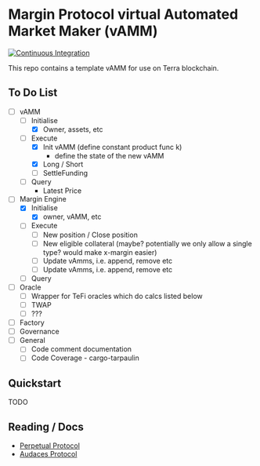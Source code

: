 # Margin Protocol virtual Automated Market Maker (vAMM)

[![Continuous Integration](https://github.com/shapeshed/mrgnd-perpetuals/actions/workflows/ci.yml/badge.svg)](https://github.com/shapeshed/mrgnd-perpetuals/actions/workflows/ci.yml)

This repo contains a template vAMM for use on Terra blockchain.

## To Do List

- [ ] vAMM
    - [ ] Initialise
        - [x] Owner, assets, etc
    - [ ] Execute
        - [x] Init vAMM (define constant product func k)
            - define the state of the new vAMM
        - [x] Long / Short
        - [ ] SettleFunding
    - [ ] Query
        - Latest Price
- [ ] Margin Engine
    - [x] Initialise
        - [x] owner, vAMM, etc
    - [ ] Execute
        - [ ] New position / Close position
        - [ ] New eligible collateral (maybe? potentially we only allow a single type? would make x-margin easier)
        - [ ] Update vAmms, i.e. append, remove etc
        - [ ] Update vAmms, i.e. append, remove etc
    - [ ] Query
- [ ] Oracle
  - [ ] Wrapper for TeFi oracles which do calcs listed below
  - [ ] TWAP
  - [ ] ???
- [ ] Factory
- [ ] Governance
- [ ] General
  - [ ] Code comment documentation
  - [ ] Code Coverage - cargo-tarpaulin   

## Quickstart

TODO

## Reading / Docs

* [Perpetual Protocol](https://docs.perp.fi/getting-started/how-it-works/trading)
* [Audaces Protocol](https://docs.bonfida.org/collection/v/help/audaces-perpetuals/white-paper)
